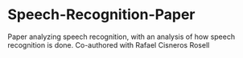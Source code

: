 # Speech-Recognition-Paper
Paper analyzing speech recognition, with an analysis of how speech recognition is done. Co-authored with Rafael Cisneros Rosell

